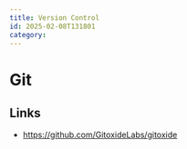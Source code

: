 ```yaml
---
title: Version Control
id: 2025-02-08T131801
category: 
---
```


# Git
## Links
- https://github.com/GitoxideLabs/gitoxide
